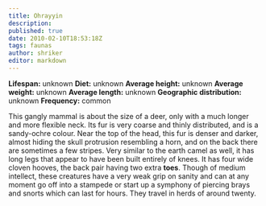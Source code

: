 ```yaml
---
title: Ohrayyin
description:
published: true
date: 2010-02-10T18:53:18Z
tags: faunas
author: shriker
editor: markdown
---
```

<!-- infobox starts -->
**Lifespan:** unknown
**Diet:** unknown
**Average height:** unknown
**Average weight:** unknown
**Average length:** unknown
**Geographic distribution:** unknown
**Frequency:** common
<!-- infobox ends -->

This gangly mammal is about the size of a deer, only with a much longer and more flexible neck. Its fur is very coarse and thinly distributed, and is a sandy-ochre colour. Near the top of the head, this fur is denser and darker, almost hiding the skull protrusion resembling a horn, and on the back there are sometimes a few stripes. Very similar to the earth camel as well, it has long legs that appear to have been built entirely of knees. It has four wide cloven hooves, the back pair having two extra **toes**. Though of medium intellect, these creatures have a very weak grip on sanity and can at any moment go off into a stampede or start up a symphony of piercing brays and snorts which can last for hours. They travel in herds of around twenty.